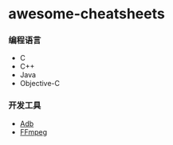 # awesome-cheatsheets

### 编程语言

- C
- C++
- Java
- Objective-C

### 开发工具

- [Adb](tools/adb.txt)
- [FFmpeg](tools/ffmpeg.sh)

